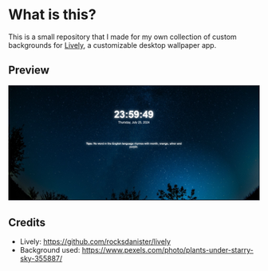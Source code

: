 # What is this?

This is a small repository that I made for my own collection of custom backgrounds for [Lively](https://github.com/rocksdanister/lively), a customizable desktop wallpaper app.

## Preview

![1721926841323](images/README/1721926841323.png)

## Credits

+ Lively: https://github.com/rocksdanister/lively
+ Background used: https://www.pexels.com/photo/plants-under-starry-sky-355887/

